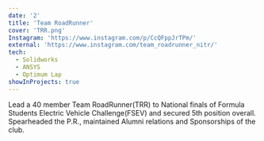 ```yaml
---
date: '2'
title: 'Team RoadRunner'
cover: 'TRR.png'
Instagram: 'https://www.instagram.com/p/CcQFppJrTPm/'
external: 'https://www.instagram.com/team_roadrunner_nitr/'
tech:
  - Solidworks 
  - ANSYS
  - Optimum Lap
showInProjects: true
---
```


Lead a 40 member Team RoadRunner(TRR) to National finals of Formula Students Electric Vehicle Challenge(FSEV) and secured 5th position overall. Spearheaded the P.R., maintained Alumni relations and Sponsorships of the club.
